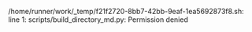 /home/runner/work/_temp/f21f2720-8bb7-42bb-9eaf-1ea5692873f8.sh: line 1: scripts/build_directory_md.py: Permission denied
